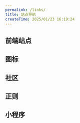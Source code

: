 ```yaml
---
permalink: /links/
title: 站点导航
createTime: 2025/01/23 16:19:24
---
```


## 前端站点

<CardGrid>
  <LinkCard 
    title="vue" 
    icon="https://tse4-mm.cn.bing.net/th/id/OIP-C.saHBSaXNbl7UNb58AmwEwAHaEZ?w=294&h=180&c=7&r=0&o=5&pid=1.7"
    href="https://cn.vuejs.org/" 
  /> 
  <LinkCard 
    title="element-ui" 
    icon="https://element.eleme.cn/static/theme-index-blue.c38b733.png"
    href="https://element.eleme.cn/#/zh-CN/guide/design" 
  />
 <LinkCard 
    title="VuePress" 
    icon="https://ecosystem.vuejs.press/images/hero.png"
    href="https://ecosystem.vuejs.press/zh/" 
  />
  <LinkCard 
    title="Pinia" 
    icon="https://pinia.web3doc.top/logo.svg"
    href="https://pinia.web3doc.top/" 
  />
</CardGrid>

## 图标

<CardGrid>
  <LinkCard title="xicons" icon="https://www.xicons.org/favicon.svg" href="https://www.xicons.org/" />
  <LinkCard title="iconify" icon="https://icon-sets.iconify.design/favicon.svg" href="https://icon-sets.iconify.design/" />
</CardGrid>

## 社区

<CardGrid>
  <LinkCard
    title="dev.to"
    href="https://dev.to"
    icon="https://media.dev.to/cdn-cgi/image/quality=100/https://dev-to-uploads.s3.amazonaws.com/uploads/logos/resized_logo_UQww2soKuUsjaOGNB38o.png"
    description="技术社区，拥有庞大的开发者用户基数，适合学习技术、分享交流、提升专业能力。"
  />
  <LinkCard
    title="思否"
    href="https://segmentfault.com"
    icon="https://static.segmentfault.com/main_site_next/9e69005a/_next/static/media/logo-b.1ef53c6e.svg"
    description="中文技术问答社区"
  />
  <LinkCard
    href="https://juejin.cn"
    title="掘金"
    icon="https://lf3-cdn-tos.bytescm.com/obj/static/xitu_juejin_web/e08da34488b114bd4c665ba2fa520a31.svg"
    description="中文技术社区"
  />
  <LinkCard
    title="v2ex"
    href="https://www.v2ex.com"
    icon="https://www.v2ex.com/static/img/v2ex@2x.png"
    description="中文技术社区，分享、探索"
  />
  <LinkCard
    title="LeetCode"
    href="https://leetcode.cn"
    icon="https://leetcode.cn/favicon.ico"
    description="算法题库"
  />
</CardGrid>

## 正则

<CardGrid>
  <LinkCard title="正则生成，图解" href="https://regex-vis.com/" />
  <LinkCard title="正则测试" href="https://regex101.com/" />
</CardGrid>

## 小程序

<CardGrid>
  <LinkCard title="uni app" icon="https://qiniu-web-assets.dcloud.net.cn/unidoc/zh/uni-app.png" href="https://uniapp.dcloud.io/" />
  <LinkCard title="Taro" href="https://taro.zone/" />
</CardGrid>